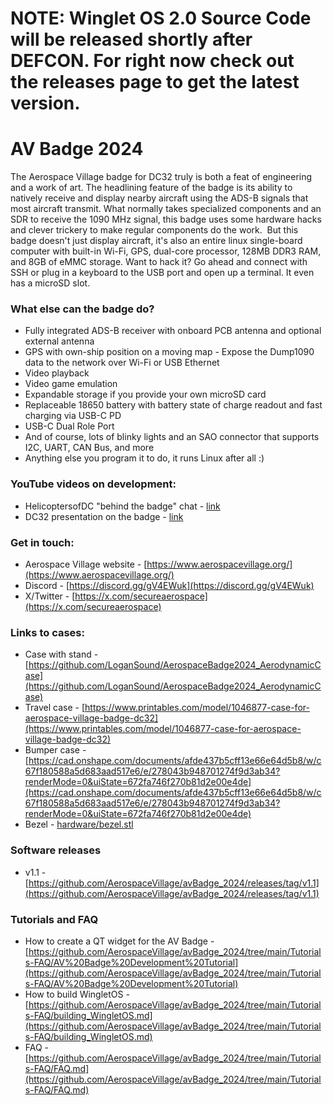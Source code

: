 # NOTE: Winglet OS 2.0 Source Code will be released shortly after DEFCON. For right now check out the releases page to get the latest version.

# AV Badge 2024

The Aerospace Village badge for DC32 truly is both a feat of engineering and a work of art. The headlining feature of the badge is its ability to natively receive and display nearby aircraft using the ADS-B signals that most aircraft transmit. What normally takes specialized components and an SDR to receive the 1090 MHz signal, this badge uses some hardware hacks and clever trickery to make regular components do the work.
​
But this badge doesn't just display aircraft, it's also an entire linux single-board computer with built-in Wi-Fi, GPS, dual-core processor, 128MB DDR3 RAM, and 8GB of eMMC storage. Want to hack it? Go ahead and connect with SSH or plug in a keyboard to the USB port and open up a terminal. It even has a microSD slot.
​
### What else can the badge do?
- Fully integrated ADS-B receiver with onboard PCB antenna and optional external antenna
- GPS with own-ship position on a moving map
​- Expose the Dump1090 data to the network over Wi-Fi or USB Ethernet
- Video playback
- Video game emulation
- Expandable storage if you provide your own microSD card
- Replaceable 18650 battery with battery state of charge readout and fast charging via USB-C PD
- USB-C Dual Role Port
- And of course, lots of blinky lights and an SAO connector that supports I2C, UART, CAN Bus, and more
- Anything else you program it to do, it runs Linux after all :)

### YouTube videos on development:
- HelicoptersofDC "behind the badge" chat - [link](https://youtu.be/6bwVIX6AgdQ)
- DC32 presentation on the badge - [link](https://youtube.com/watch?v=dDFtkjYx0V8)

### Get in touch:
- Aerospace Village website - [https://www.aerospacevillage.org/](https://www.aerospacevillage.org/)
- Discord - [https://discord.gg/gV4EWuk](https://discord.gg/gV4EWuk)
- X/Twitter - [https://x.com/secureaerospace](https://x.com/secureaerospace)

### Links to cases:
- Case with stand - [https://github.com/LoganSound/AerospaceBadge2024_AerodynamicCase](https://github.com/LoganSound/AerospaceBadge2024_AerodynamicCase)
- Travel case - [https://www.printables.com/model/1046877-case-for-aerospace-village-badge-dc32](https://www.printables.com/model/1046877-case-for-aerospace-village-badge-dc32)
- Bumper case - [https://cad.onshape.com/documents/afde437b5cff13e66e64d5b8/w/c67f180588a5d683aad517e6/e/278043b948701274f9d3ab34?renderMode=0&uiState=672fa746f270b81d2e00e4de](https://cad.onshape.com/documents/afde437b5cff13e66e64d5b8/w/c67f180588a5d683aad517e6/e/278043b948701274f9d3ab34?renderMode=0&uiState=672fa746f270b81d2e00e4de)
- Bezel - [hardware/bezel.stl](hardware/bezel.stl)

### Software releases
- v1.1 - [https://github.com/AerospaceVillage/avBadge_2024/releases/tag/v1.1](https://github.com/AerospaceVillage/avBadge_2024/releases/tag/v1.1)

### Tutorials and FAQ
- How to create a QT widget for the AV Badge - [https://github.com/AerospaceVillage/avBadge_2024/tree/main/Tutorials-FAQ/AV%20Badge%20Development%20Tutorial](https://github.com/AerospaceVillage/avBadge_2024/tree/main/Tutorials-FAQ/AV%20Badge%20Development%20Tutorial)
- How to build WingletOS - [https://github.com/AerospaceVillage/avBadge_2024/tree/main/Tutorials-FAQ/building_WingletOS.md](https://github.com/AerospaceVillage/avBadge_2024/tree/main/Tutorials-FAQ/building_WingletOS.md)
- FAQ - [https://github.com/AerospaceVillage/avBadge_2024/tree/main/Tutorials-FAQ/FAQ.md](https://github.com/AerospaceVillage/avBadge_2024/tree/main/Tutorials-FAQ/FAQ.md)

